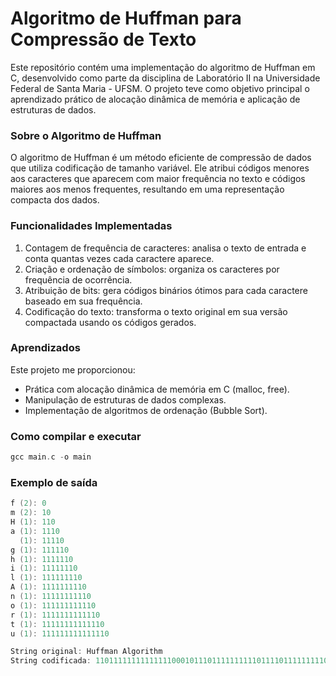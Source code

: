 # Algoritmo de Huffman para Compressão de Texto

Este repositório contém uma implementação do algoritmo de Huffman em C, desenvolvido como parte da disciplina de Laboratório II na Universidade Federal de Santa Maria - UFSM. O projeto teve como objetivo principal o aprendizado prático de alocação dinâmica de memória e aplicação de estruturas de dados.

### Sobre o Algoritmo de Huffman

O algoritmo de Huffman é um método eficiente de compressão de dados que utiliza codificação de tamanho variável. Ele atribui códigos menores aos caracteres que aparecem com maior frequência no texto e códigos maiores aos menos frequentes, resultando em uma representação compacta dos dados.

### Funcionalidades Implementadas

1. Contagem de frequência de caracteres: analisa o texto de entrada e conta quantas vezes cada caractere aparece.
2. Criação e ordenação de símbolos: organiza os caracteres por frequência de ocorrência.
3. Atribuição de bits: gera códigos binários ótimos para cada caractere baseado em sua frequência.
4. Codificação do texto: transforma o texto original em sua versão compactada usando os códigos gerados.

### Aprendizados

Este projeto me proporcionou:
- Prática com alocação dinâmica de memória em C (malloc, free).
- Manipulação de estruturas de dados complexas.
- Implementação de algoritmos de ordenação (Bubble Sort).

### Como compilar e executar

```c
gcc main.c -o main
```

### Exemplo de saída

```c
f (2): 0
m (2): 10
H (1): 110
a (1): 1110
  (1): 11110
g (1): 111110
h (1): 1111110
i (1): 11111110
l (1): 111111110
A (1): 1111111110
n (1): 11111111110
o (1): 111111111110
r (1): 1111111111110
t (1): 11111111111110
u (1): 111111111111110

String original: Huffman Algorithm
String codificada: 110111111111111110001011101111111111011110111111111011111111011111011111111111011111111111101111111011111111111110111111010

```
